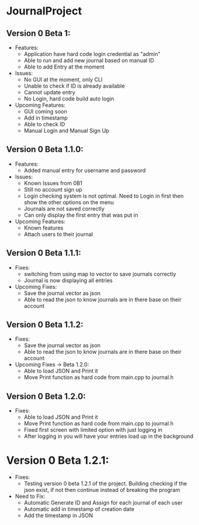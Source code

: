 # JournalProject
## Version 0 Beta 1:
- Features:
  + Application have hard code login credential as "admin"
  + Able to run and add new journal based on manual ID
  + Able to add Entry at the moment
- Issues:
  + No GUI at the moment, only CLI
  + Unable to check if ID is already available
  + Cannot update entry
  + No Login, hard code build auto login
- Upcoming Features:
  + GUI coming soon
  + Add in timestamp
  + Able to check ID
  + Manual Login and Manual Sign Up
  
## Version 0 Beta 1.1.0:
- Features:
  + Added manual entry for username and password
- Issues:
  + Known Issues from 0B1
  + Still no account sign up
  + Login checking system is not optimal. Need to Login in first then show the other options on the menu
  + Journals are not saved correctly
  + Can only display the first entry that was put in
- Upcoming Features:
  + Known features
  + Attach users to their journal

## Version 0 Beta 1.1.1:
- Fixes:
  + switching from using map to vector to save journals correctly
  + Journal is now displaying all entries
- Upcoming Fixes:
  + Save the journal vector as json
  + Able to read the json to know journals are in there base on their account

## Version 0 Beta 1.1.2:
- Fixes:
  + Save the journal vector as json
  + Able to read the json to know journals are in there base on their account
- Upcoming Fixes -> Beta 1.2.0:
  + Able to load JSON and Print it
  + Move Print function as hard code from main.cpp to journal.h


## Version 0 Beta 1.2.0:
- Fixes:
  + Able to load JSON and Print it
  + Move Print function as hard code from main.cpp to journal.h
  + Fixed first screen with limited option with just logging in
  + After logging in you will have your entries load up in the background
  
# Version 0 Beta 1.2.1:
- Fixes:
  + Testing version 0 beta 1.2.1 of the project. Building checking if the json exist, if
    not then continue instead of breaking the program
- Need to Fix:
  + Automatic Generate ID and Assign for each journal of each user
  + Automatic add in timestamp of creation date
  + Add the timestamp in JSON